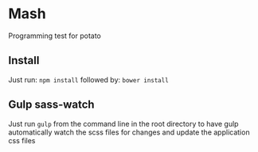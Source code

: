 # Mash
Programming test for potato

## Install

Just run:
`npm install`
followed by:
`bower install`

## Gulp sass-watch
Just run `gulp` from the command line in the root directory to have gulp automatically watch the scss files for changes and update the application css files
